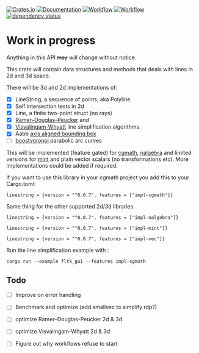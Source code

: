 [![Crates.io](https://meritbadge.herokuapp.com/linestring)](https://crates.io/crates/linestring)
[![Documentation](https://docs.rs/linestring/badge.svg)](https://docs.rs/linestring)
[![Workflow](https://github.com/eadf/linestring.rs/workflows/Rust/badge.svg)](https://github.com/eadf/linestring.rs/workflows/Rust/badge.svg)
[![Workflow](https://github.com/eadf/linestring.rs/workflows/Clippy/badge.svg)](https://github.com/eadf/linestring.rs/workflows/Clippy/badge.svg)
[![dependency status](https://deps.rs/crate/linestring/0.0.7/status.svg)](https://deps.rs/crate/linestring/0.0.7)

# Work in progress

Anything in this API ~~may~~ *will* change without notice.

This crate will contain data structures and methods that deals with lines in 2d and 3d space.

There will be 3d and 2d implementations of:
- [x] LineString, a sequence of points, aka Polyline.
- [x] Self intersection tests in 2d
- [x] Line, a finite two-point struct (no rays)
- [x] [Ramer–Douglas-Peucker](https://en.wikipedia.org/wiki/Ramer–Douglas–Peucker_algorithm) and
- [x] [Visvalingam-Whyatt](https://en.wikipedia.org/wiki/Visvalingam–Whyatt_algorithm) line simplification algorithms.
- [x] Aabb [axis aligned bounding box](https://en.wikipedia.org/wiki/Minimum_bounding_box)
- [ ] [boostvoronoi](https://github.com/eadf/boostvoronoi.rs) parabolic arc curves

This will be implemented (feature gated) for [cgmath](https://crates.io/crates/cgmath), 
[nalgebra](https://crates.io/crates/nalgebra) and limited versions for [mint](https://crates.io/crates/nalgebra) and plain vector scalars (no transformations etc).
More implementations could be added if required.

If you want to use this library in your cgmath project you add this to your Cargo.toml:
```cargo
linestring = {version = "^0.0.7", features = ["impl-cgmath"]}
```
Same thing for the other supported 2d/3d libraries: 
```cargo
linestring = {version = "^0.0.7", features = ["impl-nalgebra"]}
```

```cargo
linestring = {version = "^0.0.7", features = ["impl-mint"]}
```

```cargo
linestring = {version = "^0.0.7", features = ["impl-vec"]}
```

Run the line simplification example with :
```fish
cargo run --example fltk_gui --features impl-cgmath
```

## Todo
- [ ] Improve on error handling
- [ ] Benchmark and optimize (add smallvec to simplify rdp?)
- [ ] optimize Ramer–Douglas-Peucker 2d & 3d
- [ ] optimize Visvalingam-Whyatt 2d & 3d
- [ ] Figure out why workflows refuse to start


